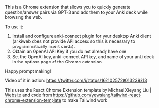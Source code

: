 This is a Chrome extension that allows you to quickly generate question/answer pairs via GPT-3 and add them to your Anki deck while browsing the web.

To use it:

1. Install and configure anki-connect plugin for your desktop Anki client (ankiweb does not provide API access so this is necessary to programmatically insert cards).
2. Obtain an OpenAI API Key if you do not already have one
3. Set the OpenAI key, anki-connect API key, and name of your anki deck in the options page of the Chrome extension

Happy prompt making!

Video of it in action: https://twitter.com/i/status/1621025729013239813


This uses the React Chrome Extension template by Michael Xieyang Liu | [Website](https://lxieyang.github.io) and code from https://github.com/yewsiang/tailwind-react-chrome-extension-template to make Tailwind work
